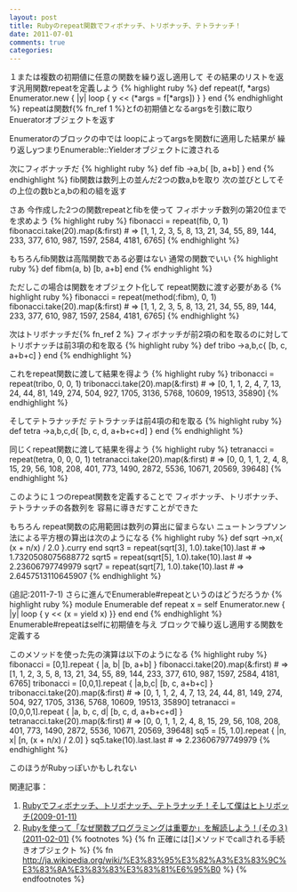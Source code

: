 ```yaml
---
layout: post
title: Rubyのrepeat関数でフィボナッチ、トリボナッチ、テトラナッチ！
date: 2011-07-01
comments: true
categories:
---
```



１または複数の初期値に任意の関数を繰り返し適用して
その結果のリストを返す汎用関数repeatを定義しよう
{% highlight ruby %}
def repeat(f, *args)
  Enumerator.new { |y| loop { y << (*args = f[*args]) } }
end
{% endhighlight %}
repeatは関数f{% fn_ref 1 %}とfの初期値となるargsを引数に取り
Enueratorオブジェクトを返す

Enumeratorのブロックの中では
loopによってargsを関数fに適用した結果が
繰り返しyつまりEnumerable::Yielderオブジェクトに渡される

次にフィボナッチだ
{% highlight ruby %}
def fib
  ->a,b{ [b, a+b] }
end
{% endhighlight %}
fib関数は数列上の並んだ2つの数a,bを取り
次の並びとしてその上位の数bとa,bの和の組を返す

さあ
今作成した2つの関数repeatとfibを使って
フィボナッチ数列の第20位までを求めよう
{% highlight ruby %}
fibonacci = repeat(fib, 0, 1)
fibonacci.take(20).map(&:first) # => [1, 1, 2, 3, 5, 8, 13, 21, 34, 55, 89, 144, 233, 377, 610, 987, 1597, 2584, 4181, 6765]
{% endhighlight %}

もちろんfib関数は高階関数である必要はない
通常の関数でいい
{% highlight ruby %}
def fibm(a, b)
  [b, a+b]
end
{% endhighlight %}

ただしこの場合は関数をオブジェクト化して
repeat関数に渡す必要がある
{% highlight ruby %}
fibonacci = repeat(method(:fibm), 0, 1)
fibonacci.take(20).map(&:first) # => [1, 1, 2, 3, 5, 8, 13, 21, 34, 55, 89, 144, 233, 377, 610, 987, 1597, 2584, 4181, 6765]
{% endhighlight %}

次はトリボナッチだ{% fn_ref 2 %}
フィボナッチが前2項の和を取るのに対して
トリボナッチは前3項の和を取る
{% highlight ruby %}
def tribo
  ->a,b,c{ [b, c, a+b+c] }
end
{% endhighlight %}

これをrepeat関数に渡して結果を得よう
{% highlight ruby %}
tribonacci = repeat(tribo, 0, 0, 1)
tribonacci.take(20).map(&:first) # => [0, 1, 1, 2, 4, 7, 13, 24, 44, 81, 149, 274, 504, 927, 1705, 3136, 5768, 10609, 19513, 35890]
{% endhighlight %}

そしてテトラナッチだ
テトラナッチは前4項の和を取る
{% highlight ruby %}
def tetra
  ->a,b,c,d{ [b, c, d, a+b+c+d] }
end
{% endhighlight %}

同じくrepeat関数に渡して結果を得よう
{% highlight ruby %}
tetranacci = repeat(tetra, 0, 0, 0, 1)
tetranacci.take(20).map(&:first) # => [0, 0, 1, 1, 2, 4, 8, 15, 29, 56, 108, 208, 401, 773, 1490, 2872, 5536, 10671, 20569, 39648]
{% endhighlight %}

このように１つのrepeat関数を定義することで
フィボナッチ、トリボナッチ、テトラナッチの各数列を
容易に導きだすことができた

もちろん
repeat関数の応用範囲は数列の算出に留まらない
ニュートンラプソン法による平方根の算出は次のようになる
{% highlight ruby %}
def sqrt
  ->n,x{ (x + n/x) / 2.0 }.curry
end
sqrt3 = repeat(sqrt[3], 1.0).take(10).last # => 1.7320508075688772
sqrt5 = repeat(sqrt[5], 1.0).take(10).last # => 2.23606797749979
sqrt7 = repeat(sqrt[7], 1.0).take(10).last # => 2.6457513110645907
{% endhighlight %}

(追記:2011-7-1)
さらに進んでEnumerable#repeatというのはどうだろうか
{% highlight ruby %}
module Enumerable
  def repeat
    x = self
    Enumerator.new { |y| loop { y << (x = yield x) }}
  end
end
{% endhighlight %}
Enumerable#repeatはselfに初期値を与え
ブロックで繰り返し適用する関数を定義する

このメソッドを使った先の演算は以下のようになる
{% highlight ruby %}
fibonacci = [0,1].repeat { |a, b|  [b, a+b] }
fibonacci.take(20).map(&:first) # => [1, 1, 2, 3, 5, 8, 13, 21, 34, 55, 89, 144, 233, 377, 610, 987, 1597, 2584, 4181, 6765]
tribonacci = [0,0,1].repeat { |a,b,c|  [b, c, a+b+c] }
tribonacci.take(20).map(&:first) # => [0, 1, 1, 2, 4, 7, 13, 24, 44, 81, 149, 274, 504, 927, 1705, 3136, 5768, 10609, 19513, 35890]
tetranacci = [0,0,0,1].repeat { |a, b, c, d|  [b, c, d, a+b+c+d] }
tetranacci.take(20).map(&:first) # => [0, 0, 1, 1, 2, 4, 8, 15, 29, 56, 108, 208, 401, 773, 1490, 2872, 5536, 10671, 20569, 39648]
sq5 = [5, 1.0].repeat { |n, x|  [n, (x + n/x) / 2.0] }
sq5.take(10).last.last # => 2.23606797749979
{% endhighlight %}

このほうがRubyっぽいかもしれない

関連記事：
1. [Rubyでフィボナッチ、トリボナッチ、テトラナッチ！そして僕はヒトリボッチ(2009-01-11)](/2009/01/11/Ruby-2009-01-11/)
1. [Rubyを使って「なぜ関数プログラミングは重要か」を解読しよう！(その３)(2011-02-01)](/2011/02/01/Ruby-2011-02-01/)
{% footnotes %}
   {% fn 正確には[]メソッドでcallされる手続きオブジェクト %}
   {% fn http://ja.wikipedia.org/wiki/%E3%83%95%E3%82%A3%E3%83%9C%E3%83%8A%E3%83%83%E3%83%81%E6%95%B0 %}
{% endfootnotes %}
